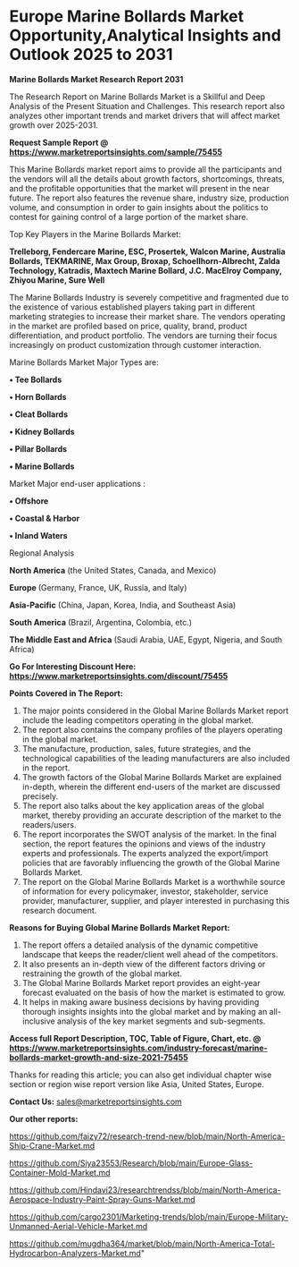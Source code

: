 # Europe Marine Bollards Market Opportunity,Analytical Insights and Outlook 2025 to 2031

<strong>Marine Bollards Market Research Report 2031</strong>

The Research Report on Marine Bollards Market is a Skillful and Deep Analysis of the Present Situation and Challenges. This research report also analyzes other important trends and market drivers that will affect market growth over 2025-2031.

<strong>Request Sample Report @ <a href=https://www.marketreportsinsights.com/sample/75455>https://www.marketreportsinsights.com/sample/75455</a></strong>

This Marine Bollards market report aims to provide all the participants and the vendors will all the details about growth factors, shortcomings, threats, and the profitable opportunities that the market will present in the near future. The report also features the revenue share, industry size, production volume, and consumption in order to gain insights about the politics to contest for gaining control of a large portion of the market share.

Top Key Players in the Marine Bollards Market:

<strong>Trelleborg, Fendercare Marine, ESC, Prosertek, Walcon Marine, Australia Bollards, TEKMARINE, Max Group, Broxap, Schoellhorn-Albrecht, Zalda Technology, Katradis, Maxtech Marine Bollard, J.C. MacElroy Company, Zhiyou Marine, Sure Well</strong>

The Marine Bollards Industry is severely competitive and fragmented due to the existence of various established players taking part in different marketing strategies to increase their market share. The vendors operating in the market are profiled based on price, quality, brand, product differentiation, and product portfolio. The vendors are turning their focus increasingly on product customization through customer interaction.

Marine Bollards Market Major Types are:

<strong>• Tee Bollards

• Horn Bollards

• Cleat Bollards

• Kidney Bollards

• Pillar Bollards

• Marine Bollards</strong>

Market Major end-user applications :

<strong>• Offshore

• Coastal & Harbor

• Inland Waters</strong>

Regional Analysis

</u><strong><b>North America</b></strong> (the United States, Canada, and Mexico)

<strong><b>Europe </b></strong>(Germany, France, UK, Russia, and Italy)

<strong><b>Asia-Pacific</b></strong> (China, Japan, Korea, India, and Southeast Asia)

<strong><b>South America</b></strong> (Brazil, Argentina, Colombia, etc.)

<strong><b>The Middle East and Africa</b></strong> (Saudi Arabia, UAE, Egypt, Nigeria, and South Africa)

<strong>Go For Interesting Discount Here: <a href=https://www.marketreportsinsights.com/discount/75455>https://www.marketreportsinsights.com/discount/75455</a></strong>

<strong>Points Covered in The Report:</strong>
<ol>
  <li>The major points considered in the Global Marine Bollards Market report include the leading competitors operating in the global market.</li>
  <li>The report also contains the company profiles of the players operating in the global market.</li>
  <li>The manufacture, production, sales, future strategies, and the technological capabilities of the leading manufacturers are also included in the report.</li>
  <li>The growth factors of the Global Marine Bollards Market are explained in-depth, wherein the different end-users of the market are discussed precisely.</li>
  <li>The report also talks about the key application areas of the global market, thereby providing an accurate description of the market to the readers/users.</li>
  <li>The report incorporates the SWOT analysis of the market. In the final section, the report features the opinions and views of the industry experts and professionals. The experts analyzed the export/import policies that are favorably influencing the growth of the Global Marine Bollards Market.</li>
  <li>The report on the Global Marine Bollards Market is a worthwhile source of information for every policymaker, investor, stakeholder, service provider, manufacturer, supplier, and player interested in purchasing this research document.</li>
</ol>
<strong>Reasons for Buying Global Marine Bollards Market Report:</strong>

<ol>
  <li>The report offers a detailed analysis of the dynamic competitive landscape that keeps the reader/client well ahead of the competitors.</li>
  <li>It also presents an in-depth view of the different factors driving or restraining the growth of the global market.</li>
  <li>The Global Marine Bollards Market report provides an eight-year forecast evaluated on the basis of how the market is estimated to grow.</li>
  <li>It helps in making aware business decisions by having providing thorough insights insights into the global market and by making an all-inclusive analysis of the key market segments and sub-segments.</li>
</ol>
<strong>Access full Report Description, TOC, Table of Figure, Chart, etc. @ <a href=https://www.marketreportsinsights.com/industry-forecast/marine-bollards-market-growth-and-size-2021-75455>https://www.marketreportsinsights.com/industry-forecast/marine-bollards-market-growth-and-size-2021-75455</a></strong>


Thanks for reading this article; you can also get individual chapter wise section or region wise report version like Asia, United States, Europe.

<strong>Contact Us:</strong>
sales@marketreportsinsights.com

<strong>Our other reports:</strong>

<a href=https://github.com/faizy72/research-trend-new/blob/main/North-America-Ship-Crane-Market.md>https://github.com/faizy72/research-trend-new/blob/main/North-America-Ship-Crane-Market.md</a>

<a href=https://github.com/Siya23553/Research/blob/main/Europe-Glass-Container-Mold-Market.md>https://github.com/Siya23553/Research/blob/main/Europe-Glass-Container-Mold-Market.md</a>

<a href=https://github.com/Hindavi23/researchtrendss/blob/main/North-America-Aerospace-Industry-Paint-Spray-Guns-Market.md>https://github.com/Hindavi23/researchtrendss/blob/main/North-America-Aerospace-Industry-Paint-Spray-Guns-Market.md</a>

<a href=https://github.com/cargo2301/Marketing-trends/blob/main/Europe-Military-Unmanned-Aerial-Vehicle-Market.md>https://github.com/cargo2301/Marketing-trends/blob/main/Europe-Military-Unmanned-Aerial-Vehicle-Market.md</a>

<a href=https://github.com/mugdha364/market/blob/main/North-America-Total-Hydrocarbon-Analyzers-Market.md>https://github.com/mugdha364/market/blob/main/North-America-Total-Hydrocarbon-Analyzers-Market.md</a>"
